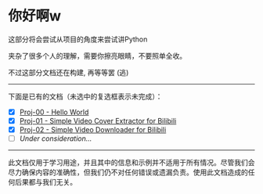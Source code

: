 # 你好啊w

这部分将会尝试从项目的角度来尝试讲Python

夹杂了很多个人的理解，需要你擦亮眼睛，不要照单全收。

不过这部分文档还在构建, 再等等罢 (逃)

---

下面是已有的文档（未选中的复选框表示未完成）：
- [x] [Proj-00 - Hello World](./proj-00/README.md)
- [x] [Proj-01 - Simple Video Cover Extractor for Bilibili](./proj-01/README.md)
- [x] [Proj-02 - Simple Video Downloader for Bilibili](./proj-02/README.md)
- [ ] *Under consideration...*

---

此文档仅用于学习用途，并且其中的信息和示例并不适用于所有情况。尽管我们会尽力确保内容的准确性，但我们仍不对任何错误或遗漏负责。使用此文档造成的任何后果都与我们无关。

